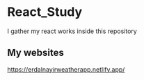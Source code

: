# React_Study
I gather my react works inside this repository


## My websites

https://erdalnayirweatherapp.netlify.app/
